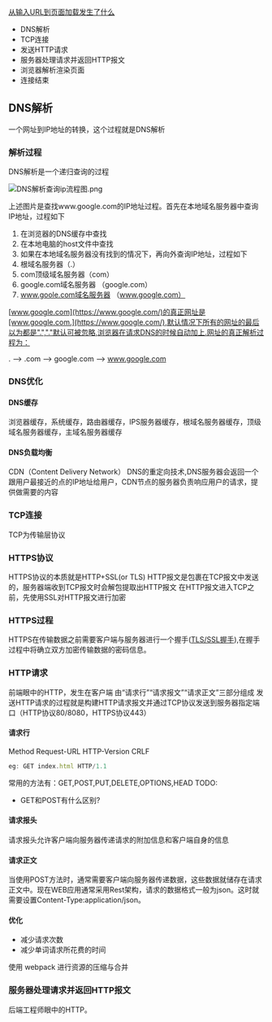 [从输入URL到页面加载发生了什么](https://segmentfault.com/a/1190000006879700)
- DNS解析
- TCP连接
- 发送HTTP请求
- 服务器处理请求并返回HTTP报文
- 浏览器解析渲染页面
- 连接结束

## DNS解析
一个网址到IP地址的转换，这个过程就是DNS解析
### 解析过程
DNS解析是一个递归查询的过程

![DNS解析查询ip流程图.png](https://upload-images.jianshu.io/upload_images/2885541-ec46dfe611942116.png?imageMogr2/auto-orient/strip%7CimageView2/2/w/1240)

上述图片是查找www.google.com的IP地址过程。首先在本地域名服务器中查询IP地址，过程如下
1. 在浏览器的DNS缓存中查找
2. 在本地电脑的host文件中查找
3. 
    如果在本地域名服务器没有找到的情况下，再向外查询IP地址，过程如下
4. 根域名服务器（.）
5. com顶级域名服务器（com）
6. google.com域名服务器 （google.com）
7. www.goole.com域名服务器 （www.google.com）

[www.google.com](https://www.google.com/)的真正网址是[www.google.com.](https://www.google.com/),默认情况下所有的网址的最后以为都是".","."默认可被忽略,浏览器在请求DNS的时候自动加上.网址的真正解析过程为：


. --> .com --> google.com --> www.google.com

### DNS优化
#### DNS缓存
浏览器缓存，系统缓存，路由器缓存，IPS服务器缓存，根域名服务器缓存，顶级域名服务器缓存，主域名服务器缓存
#### DNS负载均衡
CDN（Content Delivery Network） DNS的重定向技术,DNS服务器会返回一个跟用户最接近的点的IP地址给用户，CDN节点的服务器负责响应用户的请求，提供做需要的内容

### TCP连接
TCP为传输层协议

### HTTPS协议
HTTPS协议的本质就是HTTP+SSL(or TLS)
HTTP报文是包裹在TCP报文中发送的，服务器端收到TCP报文时会解包提取出HTTP报文
在HTTP报文进入TCP之前，先使用SSL对HTTP报文进行加密

### HTTPS过程
HTTPS在传输数据之前需要客户端与服务器进行一个握手([TLS/SSL握手](http://www.ruanyifeng.com/blog/2014/09/illustration-ssl.html)),在握手过程中将确立双方加密传输数据的密码信息。

### HTTP请求
前端眼中的HTTP，发生在客户端
由“请求行”“请求报文”“请求正文”三部分组成
发送HTTP请求的过程就是构建HTTP请求报文并通过TCP协议发送到服务器指定端口（HTTP协议80/8080，HTTPS协议443）

#### 请求行
Method Request-URL HTTP-Version CRLF
```javaScript
eg: GET index.html HTTP/1.1
```
常用的方法有：GET,POST,PUT,DELETE,OPTIONS,HEAD
TODO:
- GET和POST有什么区别?

#### 请求报头
请求报头允许客户端向服务器传递请求的附加信息和客户端自身的信息

#### 请求正文
当使用POST方法时，通常需要客户端向服务器传递数据，这些数据就储存在请求正文中。现在WEB应用通常采用Rest架构，请求的数据格式一般为json。这时就需要设置Content-Type:application/json。

#### 优化

- 减少请求次数
- 减少单词请求所花费的时间

使用 webpack 进行资源的压缩与合并



### 服务器处理请求并返回HTTP报文
后端工程师眼中的HTTP。